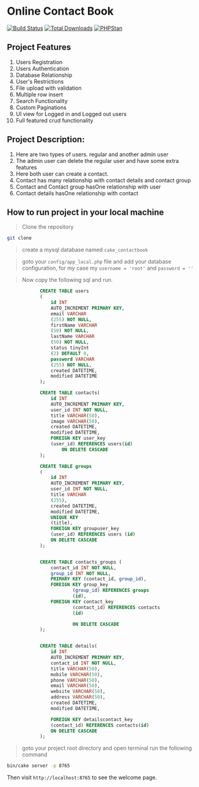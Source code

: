 # Online Contact Book

[![Build Status](https://img.shields.io/travis/cakephp/app/master.svg?style=flat-square)](https://travis-ci.org/cakephp/app)
[![Total Downloads](https://img.shields.io/packagist/dt/cakephp/app.svg?style=flat-square)](https://packagist.org/packages/cakephp/app)
[![PHPStan](https://img.shields.io/badge/PHPStan-level%207-brightgreen.svg?style=flat-square)](https://github.com/phpstan/phpstan)


## Project Features
1. Users Registration
2. Users Authentication
3. Database Relationship
4. User's Restrictions
5. File upload with validation
6. Multiple row insert
7. Search Functionality
8. Custom Paginations
9. UI view for Logged in and Logged out users
10. Full featured crud functionality

## Project Description:
1. Here are two types of users. regular and another admin user
2. The admin user can delete the regular user and have some extra features
3. Here both user can create a contact.
4. Contact has many relationship with contact details and contact group
5. Contact and Contact group hasOne relationship with user
6. Contact details hasOne relationship with contact

## How to run project in your local machine

> Clone the repository
```bash
git clone 
```

> create a mysql database named `cake_contactbook`

> goto your `config/app_local.php` file and add your database configuration, for my case my `username = 'root'` and `password = ''`

> Now copy the following sql and run. 

```sql
            CREATE TABLE users
            (
                id INT
                AUTO_INCREMENT PRIMARY KEY,
                email VARCHAR
                (255) NOT NULL,
                firstName VARCHAR
                (50) NOT NULL,
                lastName VARCHAR
                (50) NOT NULL,
                status tinyInt 
                (2) DEFAULT 0,
                password VARCHAR
                (255) NOT NULL,
                created DATETIME,
                modified DATETIME
            );

            CREATE TABLE contacts(
                id INT
                AUTO_INCREMENT PRIMARY KEY,
                user_id INT NOT NULL,
                title VARCHAR(50),
                image VARCHAR(50),
                created DATETIME,
                modified DATETIME,
                FOREIGN KEY user_key
                (user_id) REFERENCES users(id)
                    ON DELETE CASCADE
            );

            CREATE TABLE groups
            (
                id INT
                AUTO_INCREMENT PRIMARY KEY,
                user_id INT NOT NULL,
                title VARCHAR
                (255),
                created DATETIME,
                modified DATETIME,
                UNIQUE KEY
                (title),
                FOREIGN KEY groupuser_key
                (user_id) REFERENCES users (id)
                ON DELETE CASCADE
            );


            CREATE TABLE contacts_groups (
                contact_id INT NOT NULL,
                group_id INT NOT NULL,
                PRIMARY KEY (contact_id, group_id),
                FOREIGN KEY group_key
                        (group_id) REFERENCES groups
                        (id),
                FOREIGN KEY contact_key
                        (contact_id) REFERENCES contacts
                        (id)

                        ON DELETE CASCADE
            );


            CREATE TABLE details(
                id INT
                AUTO_INCREMENT PRIMARY KEY,
                contact_id INT NOT NULL,
                title VARCHAR(50),
                mobile VARCHAR(50),
                phone VARCHAR(50),
                email VARCHAR(50),
                website VARCHAR(50),
                address VARCHAR(50),
                created DATETIME,
                modified DATETIME,

                FOREIGN KEY detailscontact_key
                (contact_id) REFERENCES contacts(id)
                ON DELETE CASCADE
            );

```



> goto your project root directory and open terminal    run the following command

```bash
bin/cake server -p 8765
```

Then visit `http://localhost:8765` to see the welcome page.



